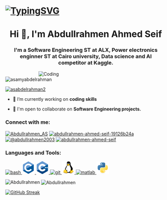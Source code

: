 # [![TypingSVG](https://readme-typing-svg.demolab.com?lines=Hello+there!+Welcome+To+My+Profile;My+Name+Is+Abdullrahmen)](https://git.io/typing-svg)
<h1 align="center">Hi 👋, I'm Abdullrahmen Ahmed Seif</h1>
<h3 align="center">I'm a Software Engineering ST at ALX, Power electronics enginner ST at Cairo university, Data science and AI competitor at Kaggle.</h3>
<img align="right" alt="Coding" width="400" src="https://cdn.dribbble.com/users/1162077/screenshots/3848914/programmer.gif">

<p align="left"> <img src="https://komarev.com/ghpvc/?username=asamyabdelrahman&label=Profile%20views&color=0e75b6&style=flat" alt="asamyabdelrahman" /> </p>

<p align="left"> <a href="https://twitter.com/Abdullrahmen_AS" target="blank"><img src="https://img.shields.io/twitter/follow/Abdullrahmen_AS?logo=twitter&style=for-the-badge" alt="asabdelrahman2" /></a> </p>

- 🔭 I’m currently working on **coding skills**

- 👯 I'm open to collaborate on **Software Engineering projects.**

<h3 align="left">Connect with me:</h3>
<p align="left">
<a href="https://twitter.com/Abdullrahmen_AS" target="blank"><img align="center" src="https://raw.githubusercontent.com/rahuldkjain/github-profile-readme-generator/master/src/images/icons/Social/twitter.svg" alt="Abdullrahmen_AS" height="30" width="40" /></a>
<a href="https://www.linkedin.com/in/abdullrahmen-ahmed-seif-19126b24a/" target="blank"><img align="center" src="https://raw.githubusercontent.com/rahuldkjain/github-profile-readme-generator/master/src/images/icons/Social/linked-in-alt.svg" alt="abdullrahmen-ahmed-seif-19126b24a" height="30" width="40" /></a>
<a href="https://www.hackerrank.com/abdullrahmen2003" target="blank"><img align="center" src="https://raw.githubusercontent.com/rahuldkjain/github-profile-readme-generator/master/src/images/icons/Social/hackerrank.svg" alt="@abdullrahmen2003" height="30" width="40" /></a>
<a href="https://stackoverflow.com/users/21146921/abdullrahmen-ahmed-seif" target="blank"><img align="center" src="https://raw.githubusercontent.com/rahuldkjain/github-profile-readme-generator/master/src/images/icons/Social/stack-overflow.svg" alt="abdullrahmen-ahmed-seif" height="30" width="40" /></a>
</p>

<h3 align="left">Languages and Tools:</h3>
<p align="left"> <a href="https://www.gnu.org/software/bash/" target="_blank" rel="noreferrer"> <img src="https://www.vectorlogo.zone/logos/gnu_bash/gnu_bash-icon.svg" alt="bash" width="40" height="40"/> </a> <a href="https://www.cprogramming.com/" target="_blank" rel="noreferrer"> <img src="https://raw.githubusercontent.com/devicons/devicon/master/icons/c/c-original.svg" alt="c" width="40" height="40"/> </a> <a href="https://www.w3schools.com/cpp/" target="_blank" rel="noreferrer"> <img src="https://raw.githubusercontent.com/devicons/devicon/master/icons/cplusplus/cplusplus-original.svg" alt="cplusplus" width="40" height="40"/> </a> <a href="https://git-scm.com/" target="_blank" rel="noreferrer"> <img src="https://www.vectorlogo.zone/logos/git-scm/git-scm-icon.svg" alt="git" width="40" height="40"/> </a> <a href="https://www.linux.org/" target="_blank" rel="noreferrer"> <img src="https://raw.githubusercontent.com/devicons/devicon/master/icons/linux/linux-original.svg" alt="linux" width="40" height="40"/> </a> <a href="https://www.mathworks.com/" target="_blank" rel="noreferrer"> <img src="https://upload.wikimedia.org/wikipedia/commons/2/21/Matlab_Logo.png" alt="matlab" width="40" height="40"/> </a> <a href="https://www.python.org" target="_blank" rel="noreferrer"> <img src="https://raw.githubusercontent.com/devicons/devicon/master/icons/python/python-original.svg" alt="python" width="40" height="40"/> </a> </p>

<p><img align="left" src="https://github-readme-stats.vercel.app/api/top-langs?username=Abdullrahmen&show_icons=true&locale=en&layout=compact" alt="Abdullrahmen" /></p>

<p>&nbsp;<img align="center" src="https://github-readme-stats.vercel.app/api?username=Abdullrahmen&show_icons=true&locale=en" alt="Abdullrahmen" /></p>

[![GitHub Streak](https://github-readme-streak-stats.herokuapp.com/?user=Abdullrahmen)](https://git.io/streak-stats)
